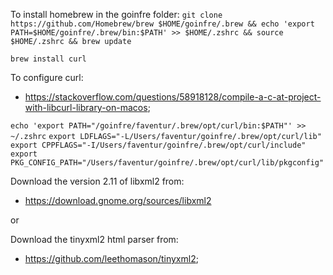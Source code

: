 To install homebrew in the goinfre folder:
`git clone https://github.com/Homebrew/brew $HOME/goinfre/.brew && echo 'export PATH=$HOME/goinfre/.brew/bin:$PATH' >> $HOME/.zshrc && source $HOME/.zshrc && brew update`

`brew install curl`

To configure curl:
* <https://stackoverflow.com/questions/58918128/compile-a-c-at-project-with-libcurl-library-on-macos>;

`echo 'export PATH="/goinfre/faventur/.brew/opt/curl/bin:$PATH"' >> ~/.zshrc`
`export LDFLAGS="-L/Users/faventur/goinfre/.brew/opt/curl/lib"`
`export CPPFLAGS="-I/Users/faventur/goinfre/.brew/opt/curl/include"`
`export PKG_CONFIG_PATH="/Users/faventur/goinfre/.brew/opt/curl/lib/pkgconfig"`

Download the version 2.11 of libxml2 from:
* <https://download.gnome.org/sources/libxml2>

or

Download the tinyxml2 html parser from:
* <https://github.com/leethomason/tinyxml2>;
